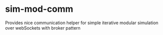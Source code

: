 # sim-mod-comm
Provides nice communication helper for simple iterative modular simulation over webSockets with broker pattern
